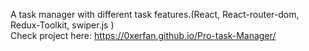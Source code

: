 A task manager with different task features.(React, React-router-dom, Redux-Toolkit, swiper.js
) </br>
Check project here: https://0xerfan.github.io/Pro-task-Manager/
